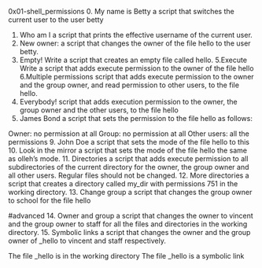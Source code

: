 0x01-shell_permissions
0. My name is Betty
   a script that switches the current user to the user betty
1. Who am I
   a script that prints the effective username of the current user.
3. New owner:
     a script that changes the owner of the file hello to the user betty.
4. Empty!
   Write a script that creates an empty file called hello.
5.Execute
   Write a script that adds execute permission to the owner of the file hello
6.Multiple permissions
   script that adds execute permission to the owner and the group owner, and read permission to other users, to the file hello.
7. Everybody!
    script that adds execution permission to the owner, the group owner and the other users, to the file hello
8. James Bond
     a script that sets the permission to the file hello as follows:

Owner: no permission at all
Group: no permission at all
Other users: all the permissions
9. John Doe
    a script that sets the mode of the file hello to this
 10. Look in the mirror
      a script that sets the mode of the file hello the same as olleh’s mode.
 11. Directories
      a script that adds execute permission to all subdirectories of the current directory for the owner, the group owner and all other users. Regular files should not be changed.
 12. More directories
      a script that creates a directory called my_dir with permissions 751 in the working directory.
13. Change group
   a script that changes the group owner to school for the file hello
   
 #advanced
 14. Owner and group
      a script that changes the owner to vincent and the group owner to staff for all the files and directories in the working directory.
 15. Symbolic links
       a script that changes the owner and the group owner of _hello to vincent and staff respectively.

   The file _hello is in the working directory
   The file _hello is a symbolic link
   


